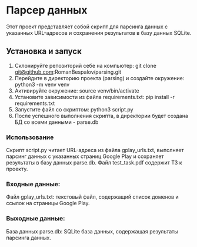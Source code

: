 # Парсер данных

Этот проект представляет собой скрипт для парсинга данных с указанных URL-адресов и сохранения результатов в базу данных SQLite.

## Установка и запуск
1. Склонируйте репозиторий себе на компьютер: git clone git@github.com:RomanBespalov/parsing.git
2. Перейдите в директорию проекта (parsing) и создайте окружение: python3 -m venv venv
3. Активируйте окружение: source venv/bin/activate
4. Установите зависимости из файла requirements.txt: pip install -r requirements.txt
5. Запустите файл со скриптом: python3 script.py
6. После успешного выполнения скрипта, в директории будет создана БД со всеми данными - parse.db

### Использование
Скрипт script.py читает URL-адреса из файла gplay_urls.txt, выполняет парсинг данных с указанных страниц Google Play и сохраняет результаты в базу данных parse.db.
Файл test_task.pdf содержит ТЗ к проекту.

### Входные данные:

Файл gplay_urls.txt: текстовый файл, содержащий список доменов и ссылок на страницы Google Play.

### Выходные данные:

База данных parse.db: SQLite база данных, содержащая результаты парсинга данных.
